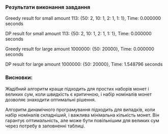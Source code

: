 ### Результати виконання завдання 

Greedy result for small amount 113: {50: 2, 10: 1, 2: 1, 1: 1}, Time: 0.000000 seconds

DP result for small amount 113: {50: 2, 10: 1, 2: 1, 1: 1}, Time: 0.000000 seconds


Greedy result for large amount 1000000: {50: 20000}, Time: 0.000000 seconds

DP result for large amount 1000000: {50: 20000}, Time: 1.548796 seconds

### Висновки:
Жадібний алгоритм краще підходить для простих наборів монет і великих сум, коли швидкість є критичною, і набір номіналів монет дозволяє знаходити оптимальні рішення.

Алгоритм динамічного програмування підходить для випадків, коли набір номіналів складніший, і важлива мінімальна кількість монет. Він гарантує оптимальність, але може бути повільнішим для великих сум через потребу в заповненні таблиці.